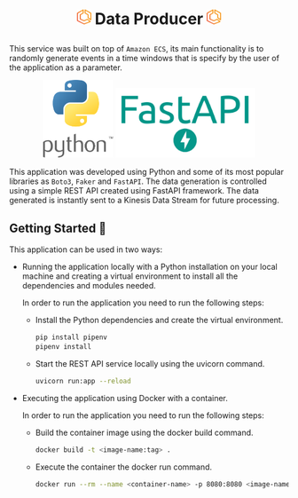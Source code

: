 # <p align="center"> <img src="assets/imgs/ecs_logo.png" width="5%"/> **Data Producer** <img src="assets/imgs/ecs_logo.png" width="5%"/> </p>

This service was built on top of `Amazon ECS`, its main functionality is to randomly generate events in a time windows that is specify by the user of the application as a parameter.

<p align="center">
    <img src="assets/imgs/python_logo.png" width="25%"/>
    <img src="assets/imgs/fastapi_logo.png" width="50%"/>
</p>

This application was developed using Python and some of its most popular libraries as `Boto3`, `Faker` and `FastAPI`. The data generation is controlled using a simple REST API created using FastAPI framework. The data generated is instantly sent to a Kinesis Data Stream for future processing.

## **Getting Started** :checkered_flag:
This application can be used in two ways:
- Running the application locally with a Python installation on your local machine and creating a virtual environment to install all the dependencies and modules needed.

    In order to run the application you need to run the following steps:

    - Install the Python dependencies and create the virtual environment.
        ```bash
        pip install pipenv 
        pipenv install 
        ```
    - Start the REST API service locally using the uvicorn command.
        ```bash
        uvicorn run:app --reload
        ```

- Executing the application using Docker with a container.

    In order to run the application you need to run the following steps:

    - Build the container image using the docker build command.
        ```bash
        docker build -t <image-name:tag> .
        ```
    - Execute the container the docker run command.
        ```bash
        docker run --rm --name <container-name> -p 8080:8080 <image-name:tag>
        ```